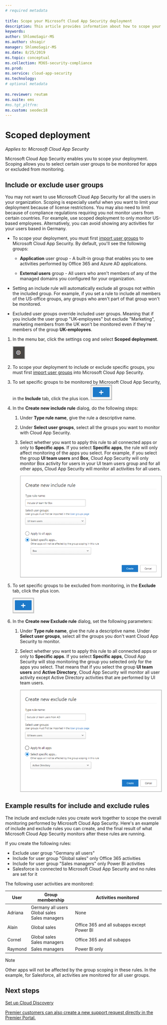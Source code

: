 ```yaml
---
# required metadata

title: Scope your Microsoft Cloud App Security deployment
description: This article provides information about how to scope your Cloud App Security deployment, including and excluding specific users or groups.
keywords:
author: ShlomoSagir-MS
ms.author: shsagir
manager: ShlomoSagir-MS
ms.date: 8/25/2019
ms.topic: conceptual
ms.collection: M365-security-compliance
ms.prod:
ms.service: cloud-app-security
ms.technology:
# optional metadata

ms.reviewer: reutam
ms.suite: ems
#ms.tgt_pltfrm:
ms.custom: seodec18
---
```

# Scoped deployment <a name="scoped-deployment"></a> 

*Applies to: Microsoft Cloud App Security*

Microsoft Cloud App Security enables you to scope your deployment. Scoping allows you to select certain user groups to be monitored for apps or excluded from monitoring.

## Include or exclude user groups

You may not want to use Microsoft Cloud App Security for all the users in your organization. Scoping is especially useful when you want to limit your deployment because of license restrictions. You may also need to limit because of compliance regulations requiring you not monitor users from certain countries. For example, use scoped deployment to only monitor US-based employees. Alternatively, you can avoid showing any activities for your users based in Germany.

- To scope your deployment, you must first [import user groups](user-groups.md) to Microsoft Cloud App Security. By default, you'll see the following groups:

    - **Application** user group -  A built-in group that enables you to see activities performed by Office 365 and Azure AD applications.

    - **External users** group - All users who aren't members of any of the managed domains you configured for your organization.

- Setting an include rule will automatically exclude all groups not within the included group. For example, if you set a rule to include all members of the US-office groups, any groups who aren't part of that group won't be monitored.

- Excluded user groups override included user groups. Meaning that if you include the user group "UK-employees" but exclude "Marketing", marketing members from the UK won't be monitored even if they're members of the group **UK-employees**.

1. In the menu bar, click the settings cog and select **Scoped deployment**.  

    ![settings icon](./media/settings-icon.png "settings icon")

2. To scope your deployment to include or exclude specific groups, you must first [import user groups](user-groups.md) into Microsoft Cloud App Security.

3. To set specific groups to be monitored by Microsoft Cloud App Security, in the **Include** tab, click the plus icon.
    ![icon](./media/plus-icon.png)

4. In the **Create new include rule** dialog, do the following steps:

    1. Under **Type rule name**, give the rule a descriptive name.
    2. Under **Select user groups**, select all the groups you want to monitor with Cloud App Security.
    3. Select whether you want to apply this rule to all connected apps or only to **Specific apps**. If you select **Specific apps**, the rule will only affect monitoring of the apps you select. For example, if you select the group **UI team users** and **Box**, Cloud App Security will only monitor Box activity for users in your UI team users group and for all other apps, Cloud App Security will monitor all activities for all users.

        ![include rule](./media/include-rule.png)

5. To set specific groups to be excluded from monitoring, in the **Exclude** tab, click the plus icon.

   ![icon](./media/plus-icon.png)

6. In the **Create new Exclude rule** dialog, set the following parameters:

    1. Under **Type rule name**, give the rule a descriptive name.
    Under **Select user groups**, select all the groups you don't want Cloud App Security to monitor.
    2. Select whether you want to apply this rule to all connected apps or only to **Specific apps**. If you select **Specific apps**, Cloud App Security will stop monitoring the group you selected only for the apps you select. That means that if you select the group **UI team users** and **Active Directory**, Cloud App Security will monitor all user activity except Active Directory activities that are performed by UI team users.

       ![exclude rule](./media/exclude-rule.png)

## Example results for include and exclude rules

The include and exclude rules you create work together to scope the overall monitoring performed by Microsoft Cloud App Security. Here's an example of include and exclude rules you can create, and the final result of what Microsoft Cloud App Security monitors after these rules are running.

If you create the following rules:

- Exclude user group "Germany all users"
- Include for user group "Global sales" only Office 365 activities
- Include for user group "Sales managers" only Power BI activities
- Salesforce is connected to Microsoft Cloud App Security and no rules are set for it

The following user activities are monitored:

|User|Group membership|Activities monitored|
|----|----|----|
|Adriana|Germany all users<br>Global sales<br>Sales managers|None|
|Alain|Global sales|Office 365 and all subapps except Power BI|
|Cornel|Global sales<br>Sales managers|Office 365 and all subapps|
|Raymond|Sales managers|Power BI only|

> [!NOTE]
> Other apps will not be affected by the group scoping in these rules.
> In the example, for Salesforce, all activities are monitored for all user groups.

## Next steps

[Set up Cloud Discovery](set-up-cloud-discovery.md)

[Premier customers can also create a new support request directly in the Premier Portal.](https://premier.microsoft.com/)  
